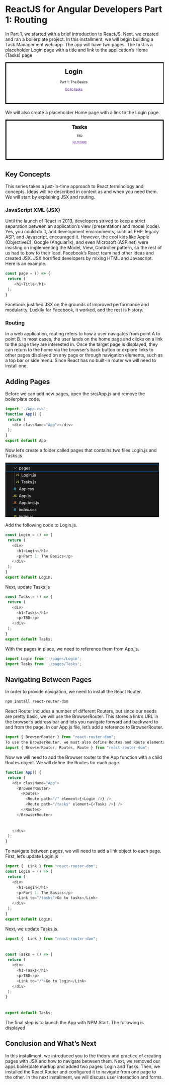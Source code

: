 # ReactJS for Angular Developers Part 1: Routing

In Part 1, we started with a brief introduction to ReactJS. Next, we created and ran a boilerplate project. In this installment, we will begin building a Task Management web app. The app will have two pages. The first is a placeholder Login page with a title and link to the application’s Home (Tasks) page

![Login Page](react-task-tutorial-01-login.png)

We will also create a placeholder Home page with a link to the Login page.

![Tasks Page](react-task-tutorial-01-tasks.png)

## **Key Concepts**

This series takes a just-in-time approach to React terminology and concepts. Ideas will be described in context as and when you need them. We will start by explaining JSX and routing.

### **JavaScript XML (JSX)**

Until the launch of React in 2013, developers strived to keep a strict separation between an application’s view (presentation) and model (code). Yes, you could do it, and development environments, such as PHP, legacy ASP, and Javascript, encouraged it. However, the cool kids like Apple (ObjectiveC), Google (Angular1x), and even Microsoft (ASP.net) were insisting on implementing the Model, View, Controller pattern, so the rest of us had to bow to their lead. Facebook’s React team had other ideas and created JSX. JSX horrified developers by mixing HTML and Javascript. Here is an example.

```javascript
const page = () => {
 return (
    <h1>Title</h1>
 );
}
```

Facebook justified JSX on the grounds of improved performance and modularity. Luckily for Facebook, it worked, and the rest is history.

### **Routing**

In a web application, routing refers to how a user navigates from point A to point B. In most cases, the user lands on the home page and clicks on a link to the page they are interested in. Once the target page is displayed, they can return to the home via the browser’s back button or explore links to other pages displayed on any page or through navigation elements, such as a top bar or side menu. Since React has no built-in router we will need to install one.

## **Adding Pages**

Before we can add new pages, open the src/App.js and remove the boilerplate code.

```javascript
import './App.css';
function App() {
 return (
   <div className="App"></div>
 );
}
export default App;
```

Now let’s create a folder called pages that contains two files Login.js and Tasks.js

![Tasks Page](react-task-tutorial-01-files.png)

Add the following code to Login.js.

```javascript
const Login = () => {
 return (
   <div>
     <h1>Login</h1>
     <p>Part 1: The Basics</p>
   </div>
 );
}
export default Login;
```

Next, update Tasks.js

```javascript
const Tasks = () => {
 return (
   <div>
     <h1>Tasks</h1>
     <p>TBD</p>
   </div>
 );
}
export default Tasks;
```

With the pages in place, we need to reference them from App.js.

```javascript
import Login from './pages/Login';
import Tasks from './pages/Tasks';
```

## Navigating Between Pages

In order to provide navigation, we need to install the React Router.

```bash
npm install react-router-dom
```

React Router includes a number of different Routers, but since our needs are pretty basic, we will use the BrowserRouter. This stores a link’s URL in the browser’s address bar and lets you navigate forward and backward to and from the page. In our App.js file, let’s add a reference to BrowserRouter.

```javascript
import { BrowserRouter } from "react-router-dom";
To use the BrowserRouter, we must also define Routes and Route elements, so we will also need to reference these elements.
import { BrowserRouter, Routes, Route } from "react-router-dom";
```

Now we will need to add the Browser router to the App function with a child Routes object. We will define the Routes for each page.

```javascript
function App() {
 return (
   <div className="App">
     <BrowserRouter>
       <Routes>
         <Route path="/" element={<Login />} />
         <Route path="/tasks" element={<Tasks />} />
       </Routes>
     </BrowserRouter>


   </div>
 );
}
```

To navigate between pages, we will need to add a link object to each page. First, let’s update Login.js

```javascript
import {  Link } from "react-router-dom";
const Login = () => {
 return (
   <div>
     <h1>Login</h1>
     <p>Part 1: The Basics</p>
     <Link to="/tasks">Go to tasks</Link>
   </div>
 );
}
export default Login;
```

Next, we update Tasks.js.

```javascript
import {  Link } from "react-router-dom";


const Tasks = () => {
 return (
   <div>
     <h1>Tasks</h1>
     <p>TBD</p>
     <Link to="/">Go to login</Link>
   </div>
 );
}


export default Tasks;
```

The final step is to launch the App with NPM Start. The following is displayed

## **Conclusion and What’s Next**

In this installment, we introduced you to the theory and practice of creating pages with JSX and how to navigate between them. Next, we removed our apps boilerplate markup and added two pages: Login and Tasks. Then, we installed the React Router and configured it to navigate from one page to the other. In the next installment, we will discuss user interaction and forms.
